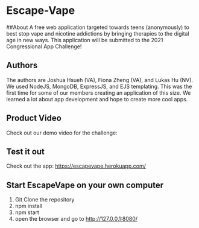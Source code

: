 # Escape-Vape
##About
A free web application targeted towards teens (anonymously) to best stop vape and nicotine addictions by bringing therapies to the digital age in new ways. This application will be submitted to the 2021 Congressional App Challenge!

## Authors
The authors are Joshua Hsueh (VA), Fiona Zheng (VA), and Lukas Hu (NV). We used NodeJS, MongoDB, ExpressJS, and EJS templating. This was the first time for some of our members creating an application of this size. We learned a lot about app development and hope to create more cool apps.

## Product Video
Check out our demo video for the challenge:

## Test it out
Check out the app:
https://escapevape.herokuapp.com/

## Start EscapeVape on your own computer
1. Git Clone the repository
2. npm install 
3. npm start
4. open the browser and go to http://127.0.0.1:8080/
